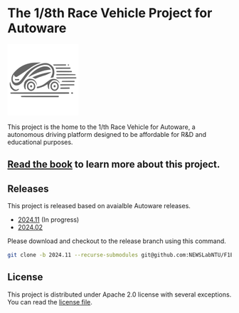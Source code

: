 # The 1/8th Race Vehicle Project for Autoware

![the project logo](logo/logo_gray.png)

This project is the home to the 1/th Race Vehicle for Autoware, a autonomous driving platform designed to be affordable for R&D and educational purposes.

## [Read the book](https://github.com/NEWSLabNTU/F1EIGHTH-book/blob/main/src/SUMMARY.md) to learn more about this project.

## Releases

This project is released based on avaialble Autoware releases.

- [2024.11](https://github.com/NEWSLabNTU/F1EIGHTH/tree/2024.11) (In progress)
- [2024.02](https://github.com/NEWSLabNTU/F1EIGHTH/tree/2024.02)

Please download and checkout to the release branch using this command.

```sh
git clone -b 2024.11 --recurse-submodules git@github.com:NEWSLabNTU/F1EIGHTH.git
```

## License

This project is distributed under Apache 2.0 license with several exceptions. You can read the [license file](LICENSE.txt).
